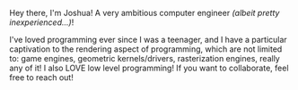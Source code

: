 Hey there, I'm Joshua! A very ambitious computer engineer *(albeit pretty inexperienced...)*! 

I've loved programming ever since I was a teenager, and I have a particular captivation to the rendering aspect of programming, which are not limited to: game engines, geometric kernels/drivers, rasterization engines, really any of it! I also LOVE low level programming!
If you want to collaborate, feel free to reach out!
